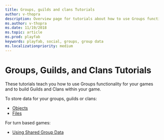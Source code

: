 ```yaml
---
title: Groups, guilds and clans Tutorials
author: v-thopra
description: Overview page for tutorials about how to use Groups functionality for your games and to build Guilds and Clans within your game.
ms.author: v-thopra
ms.date: 11/19/2018
ms.topic: article
ms.prod: playfab
keywords: playfab, social, groups, group data
ms.localizationpriority: medium
---
```


# Groups, Guilds, and Clans Tutorials

These tutorials teach you how to use Groups functionality for your games and to build Guilds and Clans within your game.

To store data for your groups, guilds or clans:

- [Objects](../../data/playerdata/entity-objects.md)
- [Files](../../data/playerdata/entity-files.md)

For turn based games:

- [Using Shared Group Data](using-shared-group-data.md)